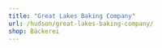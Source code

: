 ```yaml
---
title: "Great Lakes Baking Company"
url: /hudson/great-lakes-baking-company/
shop: Bäckerei
---
```


